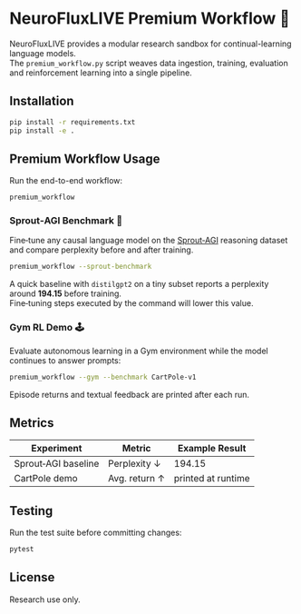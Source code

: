 # NeuroFluxLIVE Premium Workflow 🚀

NeuroFluxLIVE provides a modular research sandbox for continual-learning language models.  
The `premium_workflow.py` script weaves data ingestion, training, evaluation and reinforcement learning into a single pipeline.

## Installation
```bash
pip install -r requirements.txt
pip install -e .
```

## Premium Workflow Usage
Run the end-to-end workflow:
```bash
premium_workflow
```

### Sprout‑AGI Benchmark 🌱
Fine‑tune any causal language model on the [Sprout‑AGI](https://huggingface.co/datasets/ayjays132/Sprout-AGI) reasoning dataset and compare perplexity before and after training.
```bash
premium_workflow --sprout-benchmark
```
A quick baseline with `distilgpt2` on a tiny subset reports a perplexity around **194.15** before training.  
Fine‑tuning steps executed by the command will lower this value.

### Gym RL Demo 🕹️
Evaluate autonomous learning in a Gym environment while the model continues to answer prompts:
```bash
premium_workflow --gym --benchmark CartPole-v1
```
Episode returns and textual feedback are printed after each run.

## Metrics
| Experiment | Metric | Example Result |
|------------|--------|----------------|
| Sprout‑AGI baseline | Perplexity ↓ | 194.15 |
| CartPole demo | Avg. return ↑ | printed at runtime |

## Testing
Run the test suite before committing changes:
```bash
pytest
```

## License
Research use only.
